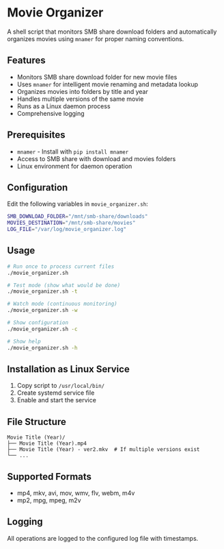 # Movie Organizer

A shell script that monitors SMB share download folders and automatically organizes movies using `mnamer` for proper naming conventions.

## Features

- Monitors SMB share download folder for new movie files
- Uses `mnamer` for intelligent movie renaming and metadata lookup
- Organizes movies into folders by title and year
- Handles multiple versions of the same movie
- Runs as a Linux daemon process
- Comprehensive logging

## Prerequisites

- `mnamer` - Install with `pip install mnamer`
- Access to SMB share with download and movies folders
- Linux environment for daemon operation

## Configuration

Edit the following variables in `movie_organizer.sh`:

```bash
SMB_DOWNLOAD_FOLDER="/mnt/smb-share/downloads"
MOVIES_DESTINATION="/mnt/smb-share/movies"
LOG_FILE="/var/log/movie_organizer.log"
```

## Usage

```bash
# Run once to process current files
./movie_organizer.sh

# Test mode (show what would be done)
./movie_organizer.sh -t

# Watch mode (continuous monitoring)
./movie_organizer.sh -w

# Show configuration
./movie_organizer.sh -c

# Show help
./movie_organizer.sh -h
```

## Installation as Linux Service

1. Copy script to `/usr/local/bin/`
2. Create systemd service file
3. Enable and start the service

## File Structure

```
Movie Title (Year)/
├── Movie Title (Year).mp4
├── Movie Title (Year) - ver2.mkv  # If multiple versions exist
└── ...
```

## Supported Formats

- mp4, mkv, avi, mov, wmv, flv, webm, m4v
- mp2, mpg, mpeg, m2v

## Logging

All operations are logged to the configured log file with timestamps.
